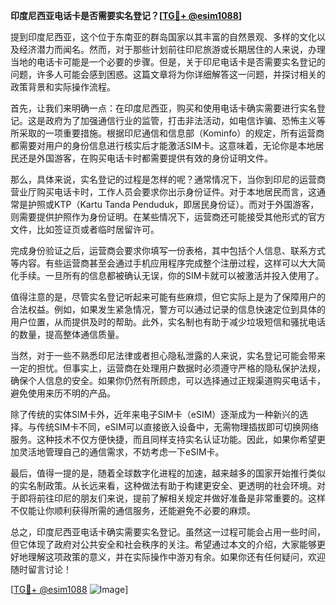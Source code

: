 **印度尼西亚电话卡是否需要实名登记？[[TG💪+ @esim1088](https://t.me/s/esim1088)]**

提到印度尼西亚，这个位于东南亚的群岛国家以其丰富的自然景观、多样的文化以及经济潜力而闻名。然而，对于那些计划前往印尼旅游或长期居住的人来说，办理当地的电话卡可能是一个必要的步骤。但是，关于印尼电话卡是否需要实名登记的问题，许多人可能会感到困惑。这篇文章将为你详细解答这一问题，并探讨相关的政策背景和实际操作流程。

首先，让我们来明确一点：在印度尼西亚，购买和使用电话卡确实需要进行实名登记。这是政府为了加强通信行业的监管，打击非法活动，如电信诈骗、恐怖主义等所采取的一项重要措施。根据印尼通信和信息部（Kominfo）的规定，所有运营商都需要对用户的身份信息进行核实后才能激活SIM卡。这意味着，无论你是本地居民还是外国游客，在购买电话卡时都需要提供有效的身份证明文件。

那么，具体来说，实名登记的过程是怎样的呢？通常情况下，当你到印尼的运营商营业厅购买电话卡时，工作人员会要求你出示身份证件。对于本地居民而言，这通常是护照或KTP（Kartu Tanda Penduduk，即居民身份证）。而对于外国游客，则需要提供护照作为身份证明。在某些情况下，运营商还可能接受其他形式的官方文件，比如签证页或者临时居留许可。

完成身份验证之后，运营商会要求你填写一份表格，其中包括个人信息、联系方式等内容。有些运营商甚至会通过手机应用程序完成整个注册过程，这样可以大大简化手续。一旦所有的信息都被确认无误，你的SIM卡就可以被激活并投入使用了。

值得注意的是，尽管实名登记听起来可能有些麻烦，但它实际上是为了保障用户的合法权益。例如，如果发生紧急情况，警方可以通过记录的信息快速定位到具体的用户位置，从而提供及时的帮助。此外，实名制也有助于减少垃圾短信和骚扰电话的数量，提高整体通信质量。

当然，对于一些不熟悉印尼法律或者担心隐私泄露的人来说，实名登记可能会带来一定的担忧。但事实上，运营商在处理用户数据时必须遵守严格的隐私保护法规，确保个人信息的安全。如果你仍然有所顾虑，可以选择通过正规渠道购买电话卡，避免使用来历不明的产品。

除了传统的实体SIM卡外，近年来电子SIM卡（eSIM）逐渐成为一种新兴的选择。与传统SIM卡不同，eSIM可以直接嵌入设备中，无需物理插拔即可切换网络服务。这种技术不仅方便快捷，而且同样支持实名认证功能。因此，如果你希望更加灵活地管理自己的通信需求，不妨考虑一下eSIM卡。

最后，值得一提的是，随着全球数字化进程的加速，越来越多的国家开始推行类似的实名制政策。从长远来看，这种做法有助于构建更安全、更透明的社会环境。对于即将前往印尼的朋友们来说，提前了解相关规定并做好准备是非常重要的。这样不仅能让你顺利获得所需的通信服务，还能避免不必要的麻烦。

总之，印度尼西亚电话卡确实需要实名登记。虽然这一过程可能会占用一些时间，但它体现了政府对公共安全和社会秩序的关注。希望通过本文的介绍，大家能够更好地理解这项政策的意义，并在实际操作中游刃有余。如果你还有任何疑问，欢迎随时留言讨论！

[[TG💪+ @esim1088](https://t.me/s/esim1088) ![Image](https://i.postimg.cc/4NQfJmqS/Snipaste-2025-05-13-00-14-12.png)]